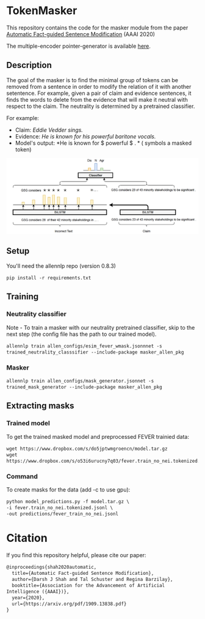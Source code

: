 # TokenMasker
This repository contains the code for the masker module from the paper [Automatic Fact-guided Sentence Modification](https://arxiv.org/pdf/1909.13838.pdf) (AAAI 2020)

The multiple-encoder pointer-generator is available [here](https://github.com/darsh10/split_encoder_pointer_summarizer).

## Description
The goal of the masker is to find the minimal group of tokens can be removed from a sentence in order to modify the relation of it with another setentence. For example, given a pair of claim and evidence sentences, it finds the words to delete from the evidence that will make it neutral with respect to the claim. The neutrality is determined by a pretrained classifier.

For example:

* Claim: *Eddie Vedder sings.*
* Evidence: *He is known for his powerful baritone vocals.*
* Model's output: *He is known for $ powerful $ $.* ($ symbols a masked token)


![mask gen](mask_gen.png "mask gen")


## Setup
You'll need the allennlp repo (version 0.8.3)
```
pip install -r requirements.txt
```

## Training

### Neutrality classifier

Note - To train a masker with our neutrality pretrained classifier, skip to the next step (the config file has the path to our trained model).

```
allennlp train allen_configs/esim_fever_wmask.jsonnnet -s trained_neutrality_classsifier --include-package masker_allen_pkg
```

### Masker

```
allennlp train allen_configs/mask_generator.jsonnet -s trained_mask_generator --include-package masker_allen_pkg
```

## Extracting masks

### Trained model

To get the trained masked model and preprocessed FEVER trainied data:
```
wget https://www.dropbox.com/s/do5jptwmgroencn/model.tar.gz
wget https://www.dropbox.com/s/o53i6urucny7q03/fever.train_no_nei.tokenized.jsonl
```

### Command
To create masks for the data (add -c to use gpu):
```
python model_predictions.py -f model.tar.gz \
-i fever.train_no_nei.tokenized.jsonl \
-out predictions/fever_train_no_nei.jsonl
```

# Citation
If you find this repository helpful, please cite our paper:
```
@inproceedings{shah2020automatic,
  title={Automatic Fact-guided Sentence Modification},
  author={Darsh J Shah and Tal Schuster and Regina Barzilay},
  booktitle={Association for the Advancement of Artificial Intelligence ({AAAI})},
  year={2020},
  url={https://arxiv.org/pdf/1909.13838.pdf}
}
```
